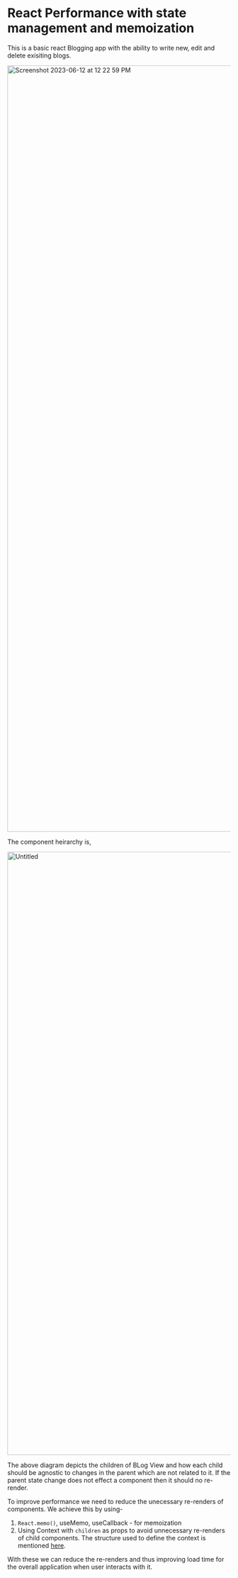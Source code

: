# React Performance with state management and memoization

This is a basic react Blogging app with the ability to write new, edit and delete exisiting blogs.

<img width="1725" alt="Screenshot 2023-06-12 at 12 22 59 PM" src="https://github.com/Apoorva2696/react-state-management-performance/assets/23259042/8152e2a3-ad11-428d-a993-2ec33a4f3e77">

The component heirarchy is,

<img width="1358" alt="Untitled" src="https://github.com/Apoorva2696/react-state-management-performance/assets/23259042/8e7c4f41-bd61-4762-b457-41f7541e77ed">

The above diagram depicts the children of BLog View and how each child should be agnostic to changes in the parent which are not related to it.
If the parent state change does not effect a component then it should no re-render.

To improve performance we need to reduce the unecessary re-renders of components. We achieve this by using-

1. `React.memo()`, useMemo, useCallback - for memoization
2.  Using Context with `children` as props to avoid unnecessary re-renders of child components. The structure used to define the context is mentioned [here](https://kentcdodds.com/blog/how-to-use-react-context-effectively).

With these we can reduce the re-renders and thus improving load time for the overall application when user interacts with it.


